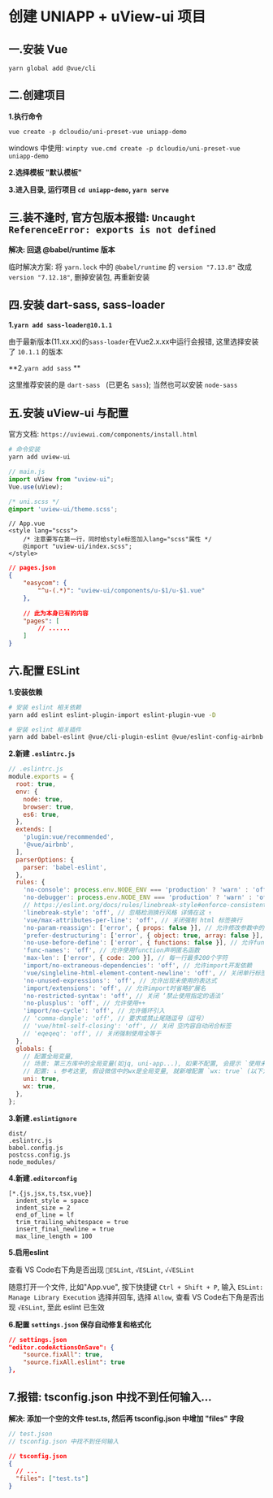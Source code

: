 # 创建 UNIAPP + uView-ui 项目

## 一.安装 Vue

`yarn global add @vue/cli`



## 二.创建项目

**1.执行命令**

`vue create -p dcloudio/uni-preset-vue uniapp-demo`

windows 中使用: `winpty vue.cmd create -p dcloudio/uni-preset-vue uniapp-demo`

**2.选择模板 "默认模板"**

**3.进入目录, 运行项目 `cd uniapp-demo`, `yarn serve`**



## 三.装不逢时, 官方包版本报错: `Uncaught ReferenceError: exports is not defined`

**解决:  回退 @babel/runtime 版本**

临时解决方案: 将 `yarn.lock` 中的 `@babel/runtime` 的 `version "7.13.8"` 改成 `version "7.12.18"`, 删掉安装包, 再重新安装


## 四.安装 dart-sass, sass-loader

**1.`yarn add sass-loader@10.1.1`**

由于最新版本(11.xx.xx)的`sass-loader`在Vue2.x.xx中运行会报错, 这里选择安装了 `10.1.1` 的版本

**2.`yarn add sass` **

这里推荐安装的是 `dart-sass ` (已更名 `sass`); 当然也可以安装 `node-sass`



## 五.安装 uView-ui 与配置

官方文档: `https://uviewui.com/components/install.html`

```bash
# 命令安装
yarn add uview-ui
```

```js
// main.js
import uView from "uview-ui";
Vue.use(uView);
```

```scss
/* uni.scss */
@import 'uview-ui/theme.scss';
```

```vue
// App.vue
<style lang="scss">
	/* 注意要写在第一行，同时给style标签加入lang="scss"属性 */
	@import "uview-ui/index.scss";
</style>
```

```json
// pages.json
{
	"easycom": {
		"^u-(.*)": "uview-ui/components/u-$1/u-$1.vue"
	},
	
	// 此为本身已有的内容
	"pages": [
		// ......
	]
}
```



## 六.配置 ESLint

**1.安装依赖**

```bash
# 安装 eslint 相关依赖
yarn add eslint eslint-plugin-import eslint-plugin-vue -D

# 安装 eslint 相关插件
yarn add babel-eslint @vue/cli-plugin-eslint @vue/eslint-config-airbnb -D
```

**2.新建 `.eslintrc.js`**

```js
// .eslintrc.js
module.exports = {
  root: true,
  env: {
    node: true,
    browser: true,
    es6: true,
  },
  extends: [
    'plugin:vue/recommended',
    '@vue/airbnb',
  ],
  parserOptions: {
    parser: 'babel-eslint',
  },
  rules: {
    'no-console': process.env.NODE_ENV === 'production' ? 'warn' : 'off', // 生产环境禁用consele
    'no-debugger': process.env.NODE_ENV === 'production' ? 'warn' : 'off', // 生产环境禁用debugger
    // https://eslint.org/docs/rules/linebreak-style#enforce-consistent-linebreak-style-linebreak-style
    'linebreak-style': 'off', // 忽略检测换行风格 详情在这 ↑
    'vue/max-attributes-per-line': 'off', // 关闭强制 html 标签换行
    'no-param-reassign': ['error', { props: false }], // 允许修改参数中的属性值
    'prefer-destructuring': ['error', { object: true, array: false }], // 允许数组通过下标取值
    'no-use-before-define': ['error', { functions: false }], // 允许function声明的函数在定义前使用
    'func-names': 'off', // 允许使用function声明匿名函数
    'max-len': ['error', { code: 200 }], // 每一行最多200个字符
    'import/no-extraneous-dependencies': 'off', // 允许import开发依赖
    'vue/singleline-html-element-content-newline': 'off', // 关闭单行标签的强制换行
    'no-unused-expressions': 'off', // 允许出现未使用的表达式
    'import/extensions': 'off', // 允许import时省略扩展名
    'no-restricted-syntax': 'off', // 关闭 ‘禁止使用指定的语法’
    'no-plusplus': 'off', // 允许使用++
    'import/no-cycle': 'off', // 允许循环引入
    // 'comma-dangle': 'off', // 要求或禁止尾随逗号（逗号）
    // 'vue/html-self-closing': 'off', // 关闭 空内容自动闭合标签
    // 'eqeqeq': 'off', // 关闭强制使用全等于
  },
  globals: {
    // 配置全局变量,
    // 场景: 第三方库中的全局变量(如jq, uni-app...), 如果不配置, 会提示 `使用未定义变量` 错误
    // 配置: ↓ 参考这里, 假设微信中的wx是全局变量, 就新增配置 `wx: true` (以下为例子,可删除)
    uni: true,
    wx: true,
  },
};
```

**3.新建`.eslintignore`**

```eslintignore
dist/
.eslintrc.js
babel.config.js
postcss.config.js
node_modules/
```

**4.新建`.editorconfig`**

```editorconfig
[*.{js,jsx,ts,tsx,vue}]
  indent_style = space
  indent_size = 2
  end_of_line = lf
  trim_trailing_whitespace = true
  insert_final_newline = true
  max_line_length = 100
```

**5.启用eslint**

查看 VS Code右下角是否出现 `🚫ESLint`, `√ESLint`, `√√ESLint`

随意打开一个文件, 比如"App.vue", 按下快捷键 `Ctrl + Shift + P`, 输入 `ESLint: Manage Library Execution` 选择并回车, 选择 `Allow`, 查看 VS Code右下角是否出现 `√ESLint`, 至此 eslint 已生效

**6.配置 `settings.json` 保存自动修复和格式化**

```json
// settings.json
"editor.codeActionsOnSave": {
    "source.fixAll": true,
    "source.fixAll.eslint": true
},
```





## 7.报错: tsconfig.json 中找不到任何输入...

**解决: 添加一个空的文件 test.ts, 然后再 tsconfig.json 中增加 "files" 字段**

```ts
// test.json
// tsconfig.json 中找不到任何输入
```

```json
// tsconfig.json
{
  // ...
  "files": ["test.ts"]
}

```